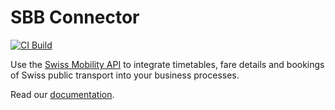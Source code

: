 # SBB Connector

[![CI Build](https://github.com/axonivy-market/sbb-connector/actions/workflows/ci.yml/badge.svg)](https://github.com/axonivy-market/sbb-connector/actions/workflows/ci.yml)

Use the [Swiss Mobility API](https://developer.sbb.ch/apis/b2p/information) to integrate timetables, fare details and bookings of Swiss public transport into your business processes.

Read our [documentation](sbb-connector-product/README.md).
